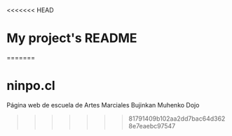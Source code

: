 <<<<<<< HEAD
# My project's README
=======
# ninpo.cl
Página web de escuela de Artes Marciales Bujinkan Muhenko Dojo
>>>>>>> 81791409b102aa2dd7bac64d3628e7eaebc97547
